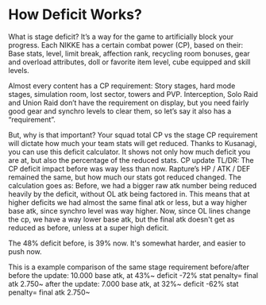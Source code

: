 # How Deficit Works?
What is stage deficit? It’s a way for the game to artificially block your progress.
Each NIKKE has a certain combat power (CP), based on their: Base stats, level, limit break, affection rank, recycling room bonuses, gear and overload attributes, doll or favorite item level, cube equipped and skill levels. 

Almost every content has a CP requirement:
Story stages, hard mode stages, simulation room, lost sector, towers and PVP. 
Interception, Solo Raid and Union Raid don’t have the requirement on display, but you need fairly good gear and synchro levels to clear them, so let’s say it also has a “requirement”. 

But, why is that important? Your squad total CP vs the stage CP requirement will dictate how much your team stats will get reduced. 
Thanks to Kusanagi, you can use this deficit calculator. 
It shows not only how much deficit you are at, but also the percentage of the reduced stats.
CP update TL/DR:
The CP deficit impact before was way less than now. Rapture’s HP / ATK / DEF remained the same, but how much our stats got reduced changed. The calculation goes as: Before, we had a bigger raw atk number being reduced heavily by the deficit, without OL atk being factored in. This means that at higher deficits we had almost the same final atk or less, but a way higher base atk, since synchro level was way higher. Now, since OL lines change the cp, we have a way lower base atk, but the final atk doesn't get as reduced as before, unless at a super high deficit.

The 48% deficit before, is 39% now. 
It's somewhat harder, and easier to push now. 

This is a example comparison of the same stage requirement before/after
before the update: 10.000 base atk, at 43%~ deficit -72% stat penalty= final atk 2.750~ 
after the update: 7.000 base atk, at 32%~ deficit -62% stat penalty= final atk 2.750~